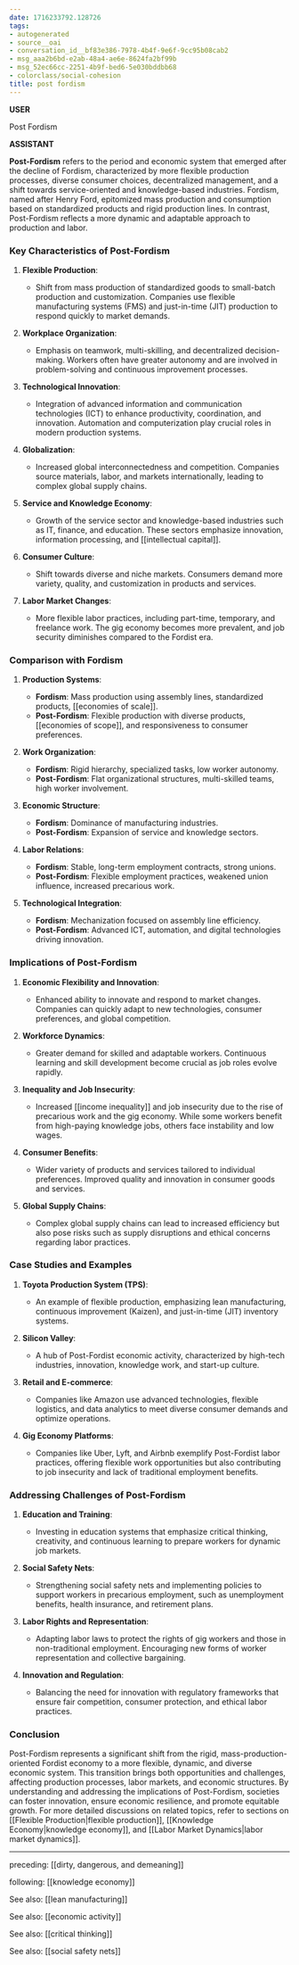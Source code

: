 ```yaml
---
date: 1716233792.128726
tags:
- autogenerated
- source__oai
- conversation_id__bf83e386-7978-4b4f-9e6f-9cc95b08cab2
- msg_aaa2b6bd-e2ab-48a4-ae6e-8624fa2bf99b
- msg_52ec66cc-2251-4b9f-bed6-5e030bddbb68
- colorclass/social-cohesion
title: post fordism
---
```


**USER**

Post Fordism


**ASSISTANT**

**Post-Fordism** refers to the period and economic system that emerged after the decline of Fordism, characterized by more flexible production processes, diverse consumer choices, decentralized management, and a shift towards service-oriented and knowledge-based industries. Fordism, named after Henry Ford, epitomized mass production and consumption based on standardized products and rigid production lines. In contrast, Post-Fordism reflects a more dynamic and adaptable approach to production and labor.

### Key Characteristics of Post-Fordism

1. **Flexible Production**:
   - Shift from mass production of standardized goods to small-batch production and customization. Companies use flexible manufacturing systems (FMS) and just-in-time (JIT) production to respond quickly to market demands.

2. **Workplace Organization**:
   - Emphasis on teamwork, multi-skilling, and decentralized decision-making. Workers often have greater autonomy and are involved in problem-solving and continuous improvement processes.

3. **Technological Innovation**:
   - Integration of advanced information and communication technologies (ICT) to enhance productivity, coordination, and innovation. Automation and computerization play crucial roles in modern production systems.

4. **Globalization**:
   - Increased global interconnectedness and competition. Companies source materials, labor, and markets internationally, leading to complex global supply chains.

5. **Service and Knowledge Economy**:
   - Growth of the service sector and knowledge-based industries such as IT, finance, and education. These sectors emphasize innovation, information processing, and [[intellectual capital]].

6. **Consumer Culture**:
   - Shift towards diverse and niche markets. Consumers demand more variety, quality, and customization in products and services.

7. **Labor Market Changes**:
   - More flexible labor practices, including part-time, temporary, and freelance work. The gig economy becomes more prevalent, and job security diminishes compared to the Fordist era.

### Comparison with Fordism

1. **Production Systems**:
   - **Fordism**: Mass production using assembly lines, standardized products, [[economies of scale]].
   - **Post-Fordism**: Flexible production with diverse products, [[economies of scope]], and responsiveness to consumer preferences.

2. **Work Organization**:
   - **Fordism**: Rigid hierarchy, specialized tasks, low worker autonomy.
   - **Post-Fordism**: Flat organizational structures, multi-skilled teams, high worker involvement.

3. **Economic Structure**:
   - **Fordism**: Dominance of manufacturing industries.
   - **Post-Fordism**: Expansion of service and knowledge sectors.

4. **Labor Relations**:
   - **Fordism**: Stable, long-term employment contracts, strong unions.
   - **Post-Fordism**: Flexible employment practices, weakened union influence, increased precarious work.

5. **Technological Integration**:
   - **Fordism**: Mechanization focused on assembly line efficiency.
   - **Post-Fordism**: Advanced ICT, automation, and digital technologies driving innovation.

### Implications of Post-Fordism

1. **Economic Flexibility and Innovation**:
   - Enhanced ability to innovate and respond to market changes. Companies can quickly adapt to new technologies, consumer preferences, and global competition.

2. **Workforce Dynamics**:
   - Greater demand for skilled and adaptable workers. Continuous learning and skill development become crucial as job roles evolve rapidly.

3. **Inequality and Job Insecurity**:
   - Increased [[income inequality]] and job insecurity due to the rise of precarious work and the gig economy. While some workers benefit from high-paying knowledge jobs, others face instability and low wages.

4. **Consumer Benefits**:
   - Wider variety of products and services tailored to individual preferences. Improved quality and innovation in consumer goods and services.

5. **Global Supply Chains**:
   - Complex global supply chains can lead to increased efficiency but also pose risks such as supply disruptions and ethical concerns regarding labor practices.

### Case Studies and Examples

1. **Toyota Production System (TPS)**:
   - An example of flexible production, emphasizing lean manufacturing, continuous improvement (Kaizen), and just-in-time (JIT) inventory systems.

2. **Silicon Valley**:
   - A hub of Post-Fordist economic activity, characterized by high-tech industries, innovation, knowledge work, and start-up culture.

3. **Retail and E-commerce**:
   - Companies like Amazon use advanced technologies, flexible logistics, and data analytics to meet diverse consumer demands and optimize operations.

4. **Gig Economy Platforms**:
   - Companies like Uber, Lyft, and Airbnb exemplify Post-Fordist labor practices, offering flexible work opportunities but also contributing to job insecurity and lack of traditional employment benefits.

### Addressing Challenges of Post-Fordism

1. **Education and Training**:
   - Investing in education systems that emphasize critical thinking, creativity, and continuous learning to prepare workers for dynamic job markets.

2. **Social Safety Nets**:
   - Strengthening social safety nets and implementing policies to support workers in precarious employment, such as unemployment benefits, health insurance, and retirement plans.

3. **Labor Rights and Representation**:
   - Adapting labor laws to protect the rights of gig workers and those in non-traditional employment. Encouraging new forms of worker representation and collective bargaining.

4. **Innovation and Regulation**:
   - Balancing the need for innovation with regulatory frameworks that ensure fair competition, consumer protection, and ethical labor practices.

### Conclusion

Post-Fordism represents a significant shift from the rigid, mass-production-oriented Fordist economy to a more flexible, dynamic, and diverse economic system. This transition brings both opportunities and challenges, affecting production processes, labor markets, and economic structures. By understanding and addressing the implications of Post-Fordism, societies can foster innovation, ensure economic resilience, and promote equitable growth. For more detailed discussions on related topics, refer to sections on [[Flexible Production|flexible production]], [[Knowledge Economy|knowledge economy]], and [[Labor Market Dynamics|labor market dynamics]].


---

preceding: [[dirty, dangerous, and demeaning]]  


following: [[knowledge economy]]

See also: [[lean manufacturing]]


See also: [[economic activity]]


See also: [[critical thinking]]


See also: [[social safety nets]]